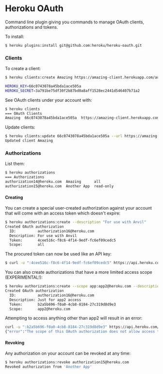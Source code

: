 # Heroku OAuth

Command line plugin giving you commands to manage OAuth clients, authorizations and tokens.

To install:

``` bash
$ heroku plugins:install git@github.com:heroku/heroku-oauth.git
```

### Clients

To create a client:

``` bash
$ heroku clients:create Amazing https://amazing-client.herokuapp.com/auth/heroku/callback

HEROKU_KEY=66c0743078a45bda1ace505a
HEROKU_SECRET=3a791be75df30f2b87bd0a8aff1528ec2441d546407b71a2
```

See OAuth clients under your account with:

``` bash
$ heroku clients
=== OAuth Clients
Amazing  66c0743078a45bda1ace505a  https://amazing-client.herokuapp.com/auth/heroku/callback
```

Update clients:

``` bash
$ heroku clients:update 66c0743078a45bda1ace505a --url https://amazing-client.herokuapp.com/auth/heroku/callback
Updated client Amazing
```

### Authorizations

List them:

``` bash
$ heroku authorizations
=== Authorizations
authorization14@heroku.com  Amazing      all
authorization15@heroku.com  Another App  read-only
```

#### Creating

You can create a special user-created authorization against your account that will come with an access token which doesn't expire:

``` bash
$ heroku authorizations:create --description "For use with Anvil"
Created OAuth authorization
  ID:          authorization16@heroku.com
  Description: For use with Anvil
  Token:       4cee516c-f8c6-4f14-9edf-fc6ef09cedc5
  Scope:       all
```

The procured token can now be used like an API key:

``` bash
$ curl -u ":4cee516c-f8c6-4f14-9edf-fc6ef09cedc5" https://api.heroku.com/apps
```

You can also create authorizations that have a more limited access scope (EXPERIMENTAL!):

``` bash
$ heroku authorizations:create --scope app:app2@heroku.com --description "Just for app2 access"
Created OAuth authorization
  ID:          authorization16@heroku.com
  Description: Just for app2 access
  Token:       b2a5b696-f0a0-4cb8-8184-27c319d8d9e3
  Scope:       app2@heroku.com
```

Attempting to access anything other than app2 will result in an error:

``` bash
curl -u ":b2a5b696-f0a0-4cb8-8184-27c319d8d9e3" https://api.heroku.com/apps/1@heroku.com
{"error":"The scope of this OAuth authorization does not allow access to this resource"}
```

#### Revoking

Any authorization on your account can be revoked at any time:

``` bash
$ heroku authorizations:revoke authorization15@heroku.com
Revoked authorization from 'Another App'
```
